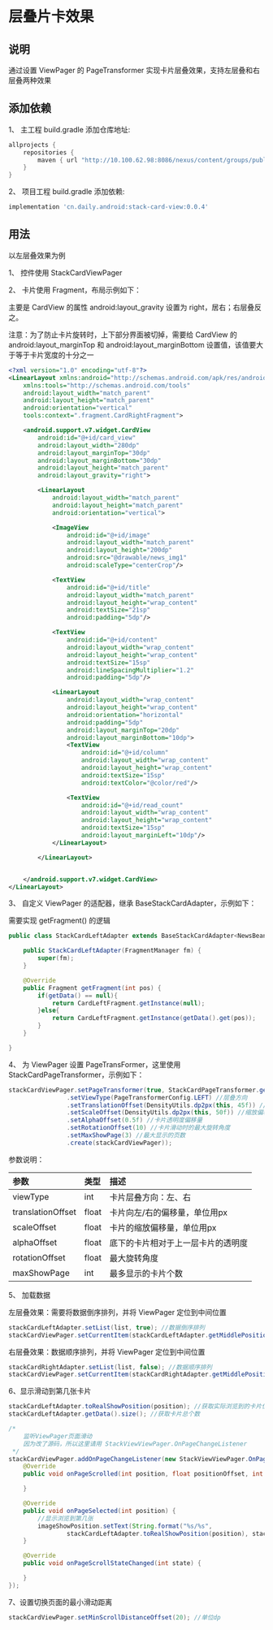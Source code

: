 # 层叠片卡效果

## 说明

通过设置 ViewPager 的 PageTransformer 实现卡片层叠效果，支持左层叠和右层叠两种效果

## 添加依赖

1、 主工程 build.gradle 添加仓库地址:

```gradle
allprojects {
    repositories {
        maven { url "http://10.100.62.98:8086/nexus/content/groups/public/" }
    }
}
```

2、 项目工程 build.gradle 添加依赖:


```gradle
implementation 'cn.daily.android:stack-card-view:0.0.4'
```

## 用法

以左层叠效果为例

1、 控件使用 StackCardViewPager

2、 卡片使用 Fragment，布局示例如下：

主要是 CardView 的属性 android:layout_gravity 设置为 right，居右；右层叠反之。

注意：为了防止卡片旋转时，上下部分界面被切掉，需要给 CardView 的 android:layout_marginTop 和 android:layout_marginBottom 设置值，该值要大于等于卡片宽度的十分之一

```xml
<?xml version="1.0" encoding="utf-8"?>
<LinearLayout xmlns:android="http://schemas.android.com/apk/res/android"
    xmlns:tools="http://schemas.android.com/tools"
    android:layout_width="match_parent"
    android:layout_height="match_parent"
    android:orientation="vertical"
    tools:context=".fragment.CardRightFragment">

    <android.support.v7.widget.CardView
        android:id="@+id/card_view"
        android:layout_width="280dp"
        android:layout_marginTop="30dp"
        android:layout_marginBottom="30dp"
        android:layout_height="match_parent"
        android:layout_gravity="right">

        <LinearLayout
            android:layout_width="match_parent"
            android:layout_height="match_parent"
            android:orientation="vertical">

            <ImageView
                android:id="@+id/image"
                android:layout_width="match_parent"
                android:layout_height="200dp"
                android:src="@drawable/news_img1"
                android:scaleType="centerCrop"/>

            <TextView
                android:id="@+id/title"
                android:layout_width="match_parent"
                android:layout_height="wrap_content"
                android:textSize="21sp"
                android:padding="5dp"/>

            <TextView
                android:id="@+id/content"
                android:layout_width="wrap_content"
                android:layout_height="wrap_content"
                android:textSize="15sp"
                android:lineSpacingMultiplier="1.2"
                android:padding="5dp"/>

            <LinearLayout
                android:layout_width="wrap_content"
                android:layout_height="wrap_content"
                android:orientation="horizontal"
                android:padding="5dp"
                android:layout_marginTop="20dp"
                android:layout_marginBottom="10dp">
                <TextView
                    android:id="@+id/column"
                    android:layout_width="wrap_content"
                    android:layout_height="wrap_content"
                    android:textSize="15sp"
                    android:textColor="@color/red"/>

                <TextView
                    android:id="@+id/read_count"
                    android:layout_width="wrap_content"
                    android:layout_height="wrap_content"
                    android:textSize="15sp"
                    android:layout_marginLeft="10dp"/>
            </LinearLayout>

        </LinearLayout>


    </android.support.v7.widget.CardView>
</LinearLayout>
```

3、 自定义 ViewPager 的适配器，继承 BaseStackCardAdapter，示例如下：

需要实现 getFragment() 的逻辑

```java
public class StackCardLeftAdapter extends BaseStackCardAdapter<NewsBean> {

    public StackCardLeftAdapter(FragmentManager fm) {
        super(fm);
    }

    @Override
    public Fragment getFragment(int pos) {
        if(getData() == null){
            return CardLeftFragment.getInstance(null);
        }else{
            return CardLeftFragment.getInstance(getData().get(pos));
        }
    }

}
```

4、 为 ViewPager 设置 PageTransFormer，这里使用StackCardPageTransformer，示例如下：


```java
stackCardViewPager.setPageTransformer(true, StackCardPageTransformer.getBuild()
                .setViewType(PageTransformerConfig.LEFT) //层叠方向
                .setTranslationOffset(DensityUtils.dp2px(this, 45f)) //左右位置偏移量
                .setScaleOffset(DensityUtils.dp2px(this, 50f)) //缩放偏移量
                .setAlphaOffset(0.5f) //卡片透明度偏移量
                .setRotationOffset(10) //卡片滑动时的最大旋转角度
                .setMaxShowPage(3) //最大显示的页数
                .create(stackCardViewPager));
```

参数说明：

| 参数 | 类型 | 描述 |
|:---|:---|:---|
| viewType | int | 卡片层叠方向：左、右 |
| translationOffset | float | 卡片向左/右的偏移量，单位用px |
| scaleOffset | float | 卡片的缩放偏移量，单位用px |
| alphaOffset | float | 底下的卡片相对于上一层卡片的透明度 |
| rotationOffset | float | 最大旋转角度 |
| maxShowPage | int | 最多显示的卡片个数 |

5、 加载数据

左层叠效果：需要将数据倒序排列，并将 ViewPager 定位到中间位置

```java
stackCardLeftAdapter.setList(list, true); //数据倒序排列
stackCardViewPager.setCurrentItem(stackCardLeftAdapter.getMiddlePosition(), false) //定位到中间位置
```

右层叠效果：数据顺序排列，并将 ViewPager 定位到中间位置

```java
stackCardRightAdapter.setList(list, false); //数据顺序排列
stackCardViewPager.setCurrentItem(stackCardRightAdapter.getMiddlePosition(), false); //定位到中间位置
```

6、显示滑动到第几张卡片


```java
stackCardLeftAdapter.toRealShowPosition(position); //获取实际浏览到的卡片位置 1~n
stackCardLeftAdapter.getData().size(); //获取卡片总个数

/*
    监听ViewPager页面滑动
    因为改了源码，所以这里请用 StackViewViewPager.OnPageChangeListener
 */
stackCardViewPager.addOnPageChangeListener(new StackViewViewPager.OnPageChangeListener() {
    @Override
    public void onPageScrolled(int position, float positionOffset, int positionOffsetPixels) {

    }

    @Override
    public void onPageSelected(int position) {
        //显示浏览到第几张
        imageShowPosition.setText(String.format("%s/%s",
                stackCardLeftAdapter.toRealShowPosition(position), stackCardLeftAdapter.getData().size()));
    }

    @Override
    public void onPageScrollStateChanged(int state) {

    }
});
```

7、设置切换页面的最小滑动距离

```java
stackCardViewPager.setMinScrollDistanceOffset(20); //单位dp
```

